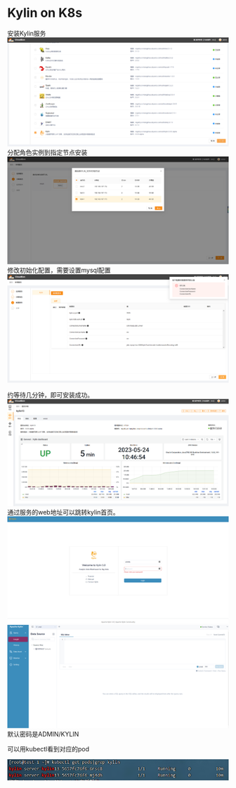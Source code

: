 # Kylin on  K8s
安装Kylin服务
![img.png](../images/kylin1.png)
分配角色实例到指定节点安装
![img.png](../images/kylin2.png)
修改初始化配置，需要设置mysql配置
![img.png](../images/kylin3.png)

约等待几分钟，即可安装成功。
![img.png](../images/kylin4.png)
通过服务的web地址可以跳转kylin首页。
![img.png](../images/kylin5.png)
![img.png](../images/kylin6.png)
默认密码是ADMIN/KYLIN

可以用kubectl看到对应的pod

![img.png](../images/kylin7.png)